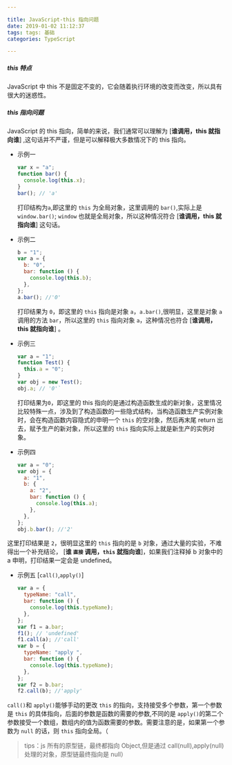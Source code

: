 ```yaml
---

title: JavaScript-this 指向问题
date: 2019-01-02 11:12:37
tags: tags: 基础
categories: TypeScript

---
```


##### this 特点

JavaScript 中 this 不是固定不变的，它会随着执行环境的改变而改变，所以具有很大的迷惑性。

##### this 指向问题

JavaScript 的 this 指向，简单的来说，我们通常可以理解为 [**谁调用，this 就指向谁**] ,这句话并不严谨，但是可以解释极大多数情况下的 this 指向。

- 示例一
  ```js
  var x = "a";
  function bar() {
    console.log(this.x);
  }
  bar(); // 'a'
  ```
  打印结构为`a`,即这里的 `this` 为全局对象，这里调用的 `bar()`,实际上是 `window.bar()`; `window` 也就是全局对象，所以这种情况符合 [**谁调用，this 就指向谁**] 这句话。
- 示例二
  ```js
  b = "1";
  var a = {
    b: "0",
    bar: function () {
      console.log(this.b);
    },
  };
  a.bar(); //'0'
  ```
  打印结果为 `0`，即这里的 `this` 指向是对象 `a`，`a.bar()`,很明显，这里是对象 `a` 调用的方法 `bar`，所以这里的 `this` 指向对象 `a`，这种情况也符合 [**谁调用，this 就指向谁**] 。
- 示例三

  ```js
  var a = "1";
  function Test() {
    this.a = "0";
  }
  var obj = new Test();
  obj.a; // '0'`
  ```

  打印结果为`0`，即这里的 this 指向的是通过构造函数生成的新对象，这里情况比较特殊一点，涉及到了构造函数的一些隐式结构，当构造函数生产实例对象时，会在构造函数内容隐式的申明一个 `this` 的空对象，然后再末尾 return 出去，赋予生产的新对象，所以这里的 `this` 指向实际上就是新生产的实例对象。

- 示例四
  ```js
  var a = "0";
  var obj = {
    a: "1",
    b: {
      a: "2",
      bar: function () {
        console.log(this.a);
      },
    },
  };
  obj.b.bar(); //'2'
  ```

这里打印结果是 `2`，很明显这里的 `this` 指向的是 `b` 对象，通过大量的实验，不难得出一个补充结论， [**谁 `直接` 调用，`this` 就指向谁**]，如果我们注释掉 b 对象中的 a 申明，打印结果一定会是 undefined。

- 示例五 [`call()`,`apply()`]

  ```js
  var a = {
    typeName: "call",
    bar: function () {
      console.log(this.typeName);
    },
  };
  var f1 = a.bar;
  f1(); // 'undefined'
  f1.call(a); //'call'
  var b = {
    typeName: "apply ",
    bar: function () {
      console.log(this.typeName);
    },
  };
  var f2 = b.bar;
  f2.call(b); //'apply'
  ```

`call()`和 `apply()`能够手动的更改 `this` 的指向，支持接受多个参数，第一个参数是 `this` 的具体指向，后面的参数是函数的需要的参数,不同的是 `apply()`的第二个参数接受一个数组，数组内的值为函数需要的参数。需要注意的是，如果第一个参数为 `null` 的话，则 `this` 指向全局。（

> tips：js 所有的原型链，最终都指向 Object,但是通过 call(null),apply(null)处理的对象，原型链最终指向是 null）
